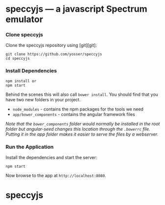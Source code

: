 # speccyjs — a javascript Spectrum emulator


### Clone speccyjs

Clone the speccyjs repository using [git][git]:

```
git clone https://github.com/yosser/speccyjs
cd speccyjs
```

### Install Dependencies


```
npm install or
npm start

```

Behind the scenes this will also call `bower install`.  You should find that you have two new
folders in your project.

* `node_modules` - contains the npm packages for the tools we need
* `app/bower_components` - contains the angular framework files

*Note that the `bower_components` folder would normally be installed in the root folder but
angular-seed changes this location through the `.bowerrc` file.  Putting it in the app folder makes
it easier to serve the files by a webserver.*

### Run the Application

Install the dependencies and start the server:

```
npm start
```

Now browse to the app at `http://localhost:8080`.

# speccyjs

